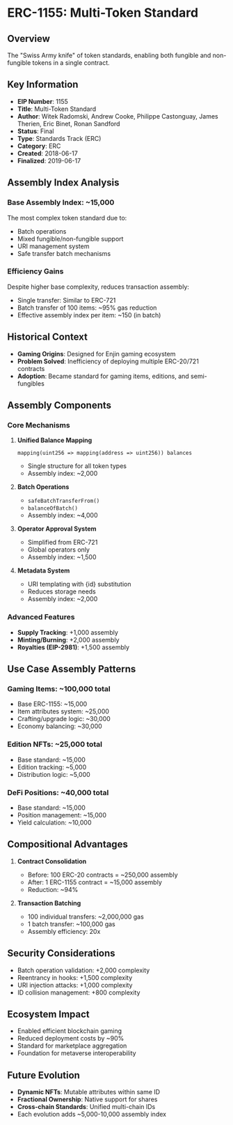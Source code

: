 # ERC-1155: Multi-Token Standard

## Overview
The "Swiss Army knife" of token standards, enabling both fungible and non-fungible tokens in a single contract.

## Key Information
- **EIP Number**: 1155
- **Title**: Multi-Token Standard
- **Author**: Witek Radomski, Andrew Cooke, Philippe Castonguay, James Therien, Eric Binet, Ronan Sandford
- **Status**: Final
- **Type**: Standards Track (ERC)
- **Category**: ERC
- **Created**: 2018-06-17
- **Finalized**: 2019-06-17

## Assembly Index Analysis

### Base Assembly Index: ~15,000
The most complex token standard due to:
- Batch operations
- Mixed fungible/non-fungible support
- URI management system
- Safe transfer batch mechanisms

### Efficiency Gains
Despite higher base complexity, reduces transaction assembly:
- Single transfer: Similar to ERC-721
- Batch transfer of 100 items: ~95% gas reduction
- Effective assembly index per item: ~150 (in batch)

## Historical Context
- **Gaming Origins**: Designed for Enjin gaming ecosystem
- **Problem Solved**: Inefficiency of deploying multiple ERC-20/721 contracts
- **Adoption**: Became standard for gaming items, editions, and semi-fungibles

## Assembly Components

### Core Mechanisms
1. **Unified Balance Mapping**
   ```
   mapping(uint256 => mapping(address => uint256)) balances
   ```
   - Single structure for all token types
   - Assembly index: ~2,000

2. **Batch Operations**
   - `safeBatchTransferFrom()`
   - `balanceOfBatch()`
   - Assembly index: ~4,000

3. **Operator Approval System**
   - Simplified from ERC-721
   - Global operators only
   - Assembly index: ~1,500

4. **Metadata System**
   - URI templating with {id} substitution
   - Reduces storage needs
   - Assembly index: ~2,000

### Advanced Features
- **Supply Tracking**: +1,000 assembly
- **Minting/Burning**: +2,000 assembly
- **Royalties (EIP-2981)**: +1,500 assembly

## Use Case Assembly Patterns

### Gaming Items: ~100,000 total
- Base ERC-1155: ~15,000
- Item attributes system: ~25,000
- Crafting/upgrade logic: ~30,000
- Economy balancing: ~30,000

### Edition NFTs: ~25,000 total
- Base standard: ~15,000
- Edition tracking: ~5,000
- Distribution logic: ~5,000

### DeFi Positions: ~40,000 total
- Base standard: ~15,000
- Position management: ~15,000
- Yield calculation: ~10,000

## Compositional Advantages
1. **Contract Consolidation**
   - Before: 100 ERC-20 contracts = ~250,000 assembly
   - After: 1 ERC-1155 contract = ~15,000 assembly
   - Reduction: ~94%

2. **Transaction Batching**
   - 100 individual transfers: ~2,000,000 gas
   - 1 batch transfer: ~100,000 gas
   - Assembly efficiency: 20x

## Security Considerations
- Batch operation validation: +2,000 complexity
- Reentrancy in hooks: +1,500 complexity
- URI injection attacks: +1,000 complexity
- ID collision management: +800 complexity

## Ecosystem Impact
- Enabled efficient blockchain gaming
- Reduced deployment costs by ~90%
- Standard for marketplace aggregation
- Foundation for metaverse interoperability

## Future Evolution
- **Dynamic NFTs**: Mutable attributes within same ID
- **Fractional Ownership**: Native support for shares
- **Cross-chain Standards**: Unified multi-chain IDs
- Each evolution adds ~5,000-10,000 assembly index